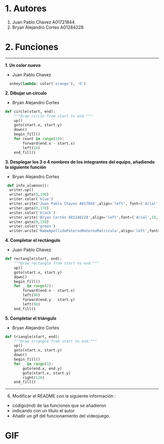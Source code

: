 # 1. Autores
1. Juan Pablo Chavez A01721844
2. Bryan Alejandro Cortes A01284228

# 2. Funciones
---
**1. Un color nuevo**
- Juan Pablo Chavez
```python
  onkey(lambda: color('orange'), 'O')
```
**2. Dibujar un círculo**
- Bryan Alejandro Cortes
```python
def circle(start, end):
    """Draw circle from start to end."""
    up()
    goto(start.x, start.y)
    down()
    begin_fill()
    for count in range(20):
        forward(end.x - start.x)
        left(18)
    end_fill()
```
**3. Desplegar los 3 o 4 nombres de los integrantes del equipo, añadiendo la siguiente función**
- Bryan Alejandro Cortes
```python
 def info_alumnos():
  writer.up()
  writer.goto(0,190)
  writer.color('blue')
  writer.write('Juan Pablo Chavez A017844',align='left', font=('Arial', 10, 'normal'))
  writer.goto(0,170)
  writer.color('black')
  writer.write('Bryan Cortés A01248228',align='left',font=('Arial',10,'normal'))
  writer.goto(0,150)
  writer.color('green')
  writer.write('NameApellidoPaternoMaternoMatricula',align='left',font=('Arial',10,'normal'))
```
**4. Completar el rectángulo**
- Juan Pablo Chavez
```python
def rectangle(start, end):
    """Draw rectangle from start to end."""
    up()
    goto(start.x, start.y)
    down()
    begin_fill()
    for _ in range(2):
        forward(end.x - start.x)
        left(90)
        forward(end.y - start.y)
        left(90)
    end_fill()
```
**5. Completar el triángulo**
- Bryan Alejandro Cortes
```python
def triangle(start, end):
    """Draw triangle from start to end."""
    up()
    goto(start.x, start.y)
    down()
    begin_fill()
    for _ in range(3):
        goto(end.x, end.y)
        goto(start.x, start.y)
        right(120)
    end_fill()
```
---
6. Modificar el README con la siguiente información :
  - código(md) de las funciones que se añadieron
  - indicando con un titulo el autor
  - Añadir un gif del funcionamiento del videojuego.

# GIF
